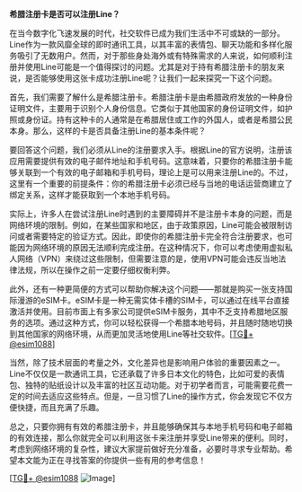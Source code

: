 **希腊注册卡是否可以注册Line？**

在当今数字化飞速发展的时代，社交软件已成为我们生活中不可或缺的一部分。Line作为一款风靡全球的即时通讯工具，以其丰富的表情包、聊天功能和多样化服务吸引了无数用户。然而，对于那些身处海外或有特殊需求的人来说，如何顺利注册并使用Line可能是一个值得探讨的问题。尤其是对于持有希腊注册卡的朋友来说，是否能够使用这张卡成功注册Line呢？让我们一起来探究一下这个问题。

首先，我们需要了解什么是希腊注册卡。希腊注册卡是由希腊政府发放的一种身份证明文件，主要用于识别个人身份信息。它类似于其他国家的身份证明文件，如护照或身份证。持有这种卡的人通常是在希腊居住或工作的外国人，或者是希腊公民本身。那么，这样的卡是否具备注册Line的基本条件呢？

要回答这个问题，我们必须从Line的注册要求入手。根据Line的官方说明，注册该应用需要提供有效的电子邮件地址和手机号码。这意味着，只要你的希腊注册卡能够关联到一个有效的电子邮箱和手机号码，理论上是可以用来注册Line的。不过，这里有一个重要的前提条件：你的希腊注册卡必须已经与当地的电话运营商建立了绑定关系，这样才能获取到一个本地手机号码。

实际上，许多人在尝试注册Line时遇到的主要障碍并不是注册卡本身的问题，而是网络环境的限制。例如，在某些国家和地区，由于政策原因，Line可能会被限制访问或者需要特定的验证方式。因此，即使你的希腊注册卡完全符合注册要求，也可能因为网络环境的原因无法顺利完成注册。在这种情况下，你可以考虑使用虚拟私人网络（VPN）来绕过这些限制，但需要注意的是，使用VPN可能会违反当地法律法规，所以在操作之前一定要仔细权衡利弊。

此外，还有一种更简便的方式可以帮助你解决这个问题——那就是购买一张支持国际漫游的eSIM卡。eSIM卡是一种无需实体卡槽的SIM卡，可以通过在线平台直接激活并使用。目前市面上有多家公司提供eSIM卡服务，其中不乏支持希腊地区服务的选项。通过这种方式，你可以轻松获得一个希腊本地号码，并且随时随地切换到其他国家的网络环境，从而更加灵活地使用Line等社交软件。[[TG💪+ @esim1088](https://t.me/s/esim1088)]

当然，除了技术层面的考量之外，文化差异也是影响用户体验的重要因素之一。Line不仅仅是一款通讯工具，它还承载了许多日本文化的特色，比如可爱的表情包、独特的贴纸设计以及丰富的社区互动功能。对于初学者而言，可能需要花费一定的时间去适应这些特点。但是，一旦习惯了Line的操作方式，你会发现它不仅方便快捷，而且充满了乐趣。

总之，只要你拥有有效的希腊注册卡，并且能够确保其与本地手机号码和电子邮箱的有效连接，那么你就完全可以利用这张卡来注册并享受Line带来的便利。同时，考虑到网络环境的复杂性，建议大家提前做好充分准备，必要时寻求专业帮助。希望本文能为正在寻找答案的你提供一些有用的参考信息！

[[TG💪+ @esim1088](https://t.me/s/esim1088) ![Image](https://i.postimg.cc/4NQfJmqS/Snipaste-2025-05-13-00-14-12.png)]